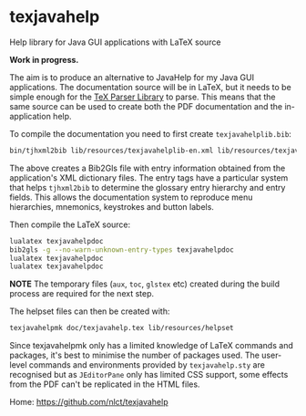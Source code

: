 # texjavahelp
Help library for Java GUI applications with LaTeX source

**Work in progress.**

The aim is to produce an alternative to JavaHelp for my Java GUI applications.
The documentation source will be in LaTeX, but it needs to be simple enough for
the [TeX Parser Library](https://github.com/nlct/texparser) to parse.
This means that the same source can be used to create both the PDF documentation
and the in-application help.

To compile the documentation you need to first create `texjavahelplib.bib`:
```bash
bin/tjhxml2bib lib/resources/texjavahelplib-en.xml lib/resources/texjavahelpdemo-en.xml -o doc/texjavahelplib.bib
```
The above creates a Bib2Gls file with entry information obtained
from the application's XML dictionary files. The entry tags have a
particular system that helps `tjhxml2bib` to determine the glossary
entry hierarchy and entry fields. This allows the documentation
system to reproduce menu hierarchies, mnemonics, keystrokes and button labels.

Then compile the LaTeX source:
```bash
lualatex texjavahelpdoc
bib2gls -g --no-warn-unknown-entry-types texjavahelpdoc
lualatex texjavahelpdoc
lualatex texjavahelpdoc
```

**NOTE** The temporary files (`aux`, `toc`, `glstex` etc) created 
during the build process are required for the next step.

The helpset files can then be created with:
```bash
texjavahelpmk doc/texjavahelp.tex lib/resources/helpset
```

Since texjavahelpmk only has a limited knowledge of LaTeX commands
and packages, it's best to minimise the number of packages used.
The user-level commands and environments provided by `texjavahelp.sty` are
recognised but as `JEditorPane` only has limited CSS support, some
effects from the PDF can't be replicated in the HTML files.

Home: https://github.com/nlct/texjavahelp
